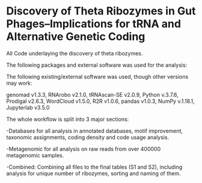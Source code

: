 # Discovery of Theta Ribozymes in Gut Phages–Implications for tRNA and Alternative Genetic Coding


All Code underlaying the discovery of theta ribozymes.

The following packages and external software was used for the analysis:

The following existing/external software was used, though other versions may work: 

genomad v1.3.3, RNArobo v2.1.0, tRNAscan-SE v2.0.9, Python v.3.7.6, Prodigal v2.6.3,  WordCloud v1.5.0, R2R v1.0.6, pandas v1.0.3, NumPy v.1.18.1, Jupyterlab v3.5.0


The whole workflow is split into 3 major sections: 

-Databases for all analysis in annotated databases, motif improvement, taxonomic assignments, coding density and code usage analysis.

-Metagenomic for all analysis on raw reads from over 400000 metagenomic samples.

-Combined: Combining all files to the final tables (S1 and S2), including analysis for unique number of ribozymes, sorting and naming of them.
